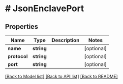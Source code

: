 # # JsonEnclavePort

## Properties

Name | Type | Description | Notes
------------ | ------------- | ------------- | -------------
**name** | **string** |  | [optional]
**protocol** | **string** |  | [optional]
**port** | **string** |  | [optional]

[[Back to Model list]](../../README.md#models) [[Back to API list]](../../README.md#endpoints) [[Back to README]](../../README.md)
